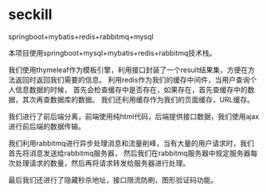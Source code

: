 # seckill
springboot+mybatis+redis+rabbitmq+mysql

本项目使用springboot+mysql+mybatis+redis+rabbitmq技术栈。

我们使用thymeleaf作为模板引擎，利用接口封装了一个result结果集，方便在方法返回时返回我们需要的信息。
利用redis作为我们的缓存中间件，当用户查询个人信息数据的时候，
首先会检查缓存中是否存在，如果存在，首先查缓存中的数据，其次再查数据库的数据。
我们还利用缓存作为我们的页面缓存，URL缓存。

我们进行了前后端分离，前端使用纯html代码，后端提供接口数据，我们使用ajax进行前后端的数据传输。

我们利用rabbitmq进行异步处理消息和流量削峰，当有大量的用户请求时，我们首先将消息发送给rabbitmq服务器，
然后我们在rabbitmq服务器中规定服务器每次处理请求的数量，然后再将请求转发给服务器进行处理。

最后我们还进行了隐藏秒杀地址，接口限流防刷，图形验证码功能。
